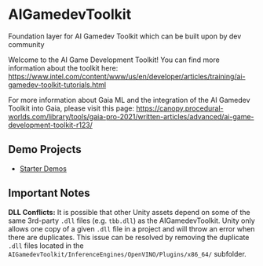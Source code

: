 # AIGamedevToolkit
Foundation layer for AI Gamedev Toolkit which can be built upon by dev community

Welcome to the AI Game Development Toolkit! You can find more information about the toolkit here: https://www.intel.com/content/www/us/en/developer/articles/training/ai-gamedev-toolkit-tutorials.html

For more information about Gaia ML and the integration of the AI Gamedev Toolkit into Gaia, please visit this page: https://canopy.procedural-worlds.com/library/tools/gaia-pro-2021/written-articles/advanced/ai-game-development-toolkit-r123/



## Demo Projects

* [Starter Demos](https://github.com/IntelSoftware/aigamedevtoolkit-starter-demos)

## Important Notes

**DLL Conflicts:** It is possible that other Unity assets depend on some of the same 3rd-party `.dll` files (e.g. `tbb.dll`) as the AIGamedevToolkit. Unity only allows one copy of a given `.dll` file in a project and will throw an error when there are duplicates. This issue can be resolved by removing the duplicate `.dll` files located in the `AIGamedevToolkit/InferenceEngines/OpenVINO/Plugins/x86_64/` subfolder.

